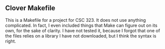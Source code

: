 Clover Makefile
---------------
This is a Makefile for a project for CSC 323. It does not use anything complicated. In fact, I even included things that Make can figure out on its own, for the sake of clarity. I have not tested it, because I forgot that one of the files relies on a library I have not downloaded, but I think the syntax is right.
